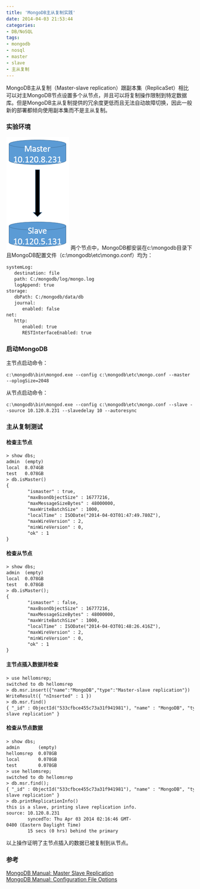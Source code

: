 ```yaml
---
title: 'MongoDB主从复制实践'
date: 2014-04-03 21:53:44
categories: 
- DB/NoSQL
tags: 
- mongodb
- nosql
- master
- slave
- 主从复制
---
```

MongoDB主从复制（Master-slave replication）跟副本集（ReplicaSet）相比可以对主MongoDB节点设置多个从节点，并且可以将复制操作限制到特定数据库。但是MongoDB主从复制提供的冗余度更低而且无法自动故障切换，因此一般新的部署都倾向使用副本集而不是主从复制。

### 实验环境

![MongoDB主从复制实践](/images/2014/4/0026uWfMgy6R6jRuMgaaa.png)
两个节点中，MongoDB都安装在c:\mongodb目录下且MongoDB配置文件（c:\mongodb\etc\mongo.conf）均为：
```
systemLog:
   destination: file
   path: C:/mongodb/log/mongo.log
   logAppend: true
storage:
   dbPath: C:/mongodb/data/db
   journal:
      enabled: false
net:
   http:
      enabled: true
      RESTInterfaceEnabled: true
```

### 启动MongoDB

主节点启动命令：
```
c:\mongodb\bin\mongod.exe --config c:\mongodb\etc\mongo.conf --master --oplogSize=2048
```

从节点启动命令：
```
c:\mongodb\bin\mongod.exe --config c:\mongodb\etc\mongo.conf --slave --source 10.120.8.231 --slavedelay 10 --autoresync
```

### 主从复制测试

#### 检查主节点

```
> show dbs;
admin  (empty)
local  8.074GB
test   0.078GB
> db.isMaster()
{
        "ismaster" : true,
        "maxBsonObjectSize" : 16777216,
        "maxMessageSizeBytes" : 48000000,
        "maxWriteBatchSize" : 1000,
        "localTime" : ISODate("2014-04-03T01:47:49.780Z"),
        "maxWireVersion" : 2,
        "minWireVersion" : 0,
        "ok" : 1
}
```

#### 检查从节点

```
> show dbs;
admin  (empty)
local  0.078GB
test   0.078GB
> db.isMaster();
{
        "ismaster" : false,
        "maxBsonObjectSize" : 16777216,
        "maxMessageSizeBytes" : 48000000,
        "maxWriteBatchSize" : 1000,
        "localTime" : ISODate("2014-04-03T01:48:26.416Z"),
        "maxWireVersion" : 2,
        "minWireVersion" : 0,
        "ok" : 1
}
```

#### 主节点插入数据并检查

```
> use hellomsrep;
switched to db hellomsrep
> db.msr.insert({"name":"MongoDB","type":"Master-slave replication"})
WriteResult({ "nInserted" : 1 })
> db.msr.find()
{ "_id" : ObjectId("533cfbce455c73a31f941981"), "name" : "MongoDB", "type" : "Master-slave replication" }
```

#### 检查从节点数据

```
> show dbs;
admin       (empty)
hellomsrep  0.078GB
local       0.078GB
test        0.078GB
> use hellomsrep;
switched to db hellomsrep
> db.msr.find();
{ "_id" : ObjectId("533cfbce455c73a31f941981"), "name" : "MongoDB", "type" : "Master-slave replication" }
> db.printReplicationInfo()
this is a slave, printing slave replication info.
source: 10.120.8.231
        syncedTo: Thu Apr 03 2014 02:16:46 GMT-0400 (Eastern Daylight Time)
        15 secs (0 hrs) behind the primary
```

以上操作证明了主节点插入的数据已被复制到从节点。

### 参考

[MongoDB Manual: Master Slave Replication](http://docs.mongodb.org/manual/core/master-slave/)  
[MongoDB Manual: Configuration File Options](http://docs.mongodb.org/manual/reference/configuration-options/)  